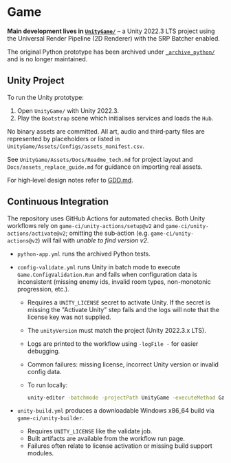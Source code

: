 # Game

**Main development lives in [`UnityGame/`](UnityGame/)** – a Unity 2022.3 LTS project using the Universal Render Pipeline (2D Renderer) with the SRP Batcher enabled.

The original Python prototype has been archived under [`_archive_python/`](_archive_python/) and is no longer maintained.

## Unity Project

To run the Unity prototype:

1. Open `UnityGame/` with Unity 2022.3.
2. Play the `Bootstrap` scene which initialises services and loads the `Hub`.

No binary assets are committed. All art, audio and third‑party files are represented by placeholders or listed in `UnityGame/Assets/Configs/assets_manifest.csv`.

See `UnityGame/Assets/Docs/Readme_tech.md` for project layout and `Docs/assets_replace_guide.md` for guidance on importing real assets.

For high‑level design notes refer to [GDD.md](GDD.md).

## Continuous Integration

The repository uses GitHub Actions for automated checks. Both Unity workflows rely on `game-ci/unity-actions/setup@v2` and `game-ci/unity-actions/activate@v2`; omitting the sub‑action (e.g. `game-ci/unity-actions@v2`) will fail with *unable to find version v2*.

- `python-app.yml` runs the archived Python tests.
- `config-validate.yml` runs Unity in batch mode to execute `Game.ConfigValidation.Run` and fails when configuration data is inconsistent (missing enemy ids, invalid room types, non-monotonic progression, etc.).

  - Requires a `UNITY_LICENSE` secret to activate Unity. If the secret is missing the "Activate Unity" step fails and the logs will note that the license key was not supplied.
  - The `unityVersion` must match the project (Unity 2022.3.x LTS).
  - Logs are printed to the workflow using `-logFile -` for easier debugging.
  - Common failures: missing license, incorrect Unity version or invalid config data.
  - To run locally:

    ```bash
    unity-editor -batchmode -projectPath UnityGame -executeMethod Game.ConfigValidation.Run -quit -nographics -logFile -
    ```

- `unity-build.yml` produces a downloadable Windows x86_64 build via `game-ci/unity-builder`.

  - Requires `UNITY_LICENSE` like the validate job.
  - Built artifacts are available from the workflow run page.
  - Failures often relate to license activation or missing build support modules.


